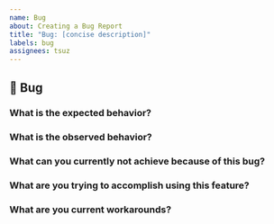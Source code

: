 ```yaml
---
name: Bug
about: Creating a Bug Report
title: "Bug: [concise description]"
labels: bug
assignees: tsuz
---
```


<!--

Before creating this ticket,
- please reproduce the bug in your app and report within the app -> That will help us reproduce the issue more accurately
- please search whether this is already ticketed. -> If that is the case, please add thumbs up emoji on that ticket to show that you need it fixed.

If it's not documented, please answer the below questions clearly.
Not answering the below questions in detail will delay the process.

-->

## 🐛 Bug 

### What is the expected behavior?

<!--

If you have a screnshot (with annotation) or a video of what you expect, that would help us expedite this process.

-->

### What is the observed behavior?

<!--

If you have a screnshot (with annotation) or a video of what you expect, that would help us expedite this process.

-->

### What can you currently not achieve because of this bug?

<!--

Please be specific on what you are trying to achieve and how this bug prevents it.
Also, please include the operational/financial impact on you if there is any.

-->

### What are you trying to accomplish using this feature?

<!--

Please tell us what you can accomplish better because this feature is implemented.
For example, "I can compare order history data among all exchanges my algo order bot places to understand XYZ"

If you have a screnshot (with annotation) or a video of what you expect, that would help us expedite this process.

-->

### What are you current workarounds?

<!--

Please describe your current workarounds in more depth. 
For example, "I just use another app to accomplish XYZ"

-->
